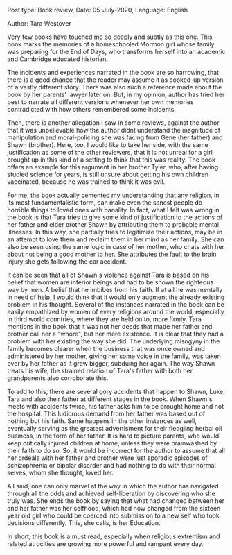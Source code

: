 Post type: Book review, Date: 05-July-2020, Language: English

Author: Tara Westover

Very few books have touched me so deeply and subtly as this one. This book marks the memories of a homeschooled Mormon girl whose family was preparing for the End of Days, who transforms herself into an academic and Cambridge educated historian.

The incidents and experiences narrated in the book are so harrowing, that there is a good chance that the reader may assume it as cooked-up version of a vastly different story. There was also such a reference made about the book by her parents' lawyer later on. But, in my opinion, author has tried her best to narrate all different versions whenever her own memories contradicted with how others remembered some incidents.

Then, there is another allegation I saw in some reviews, against the author that it was unbelievable how the author didnt understand the magnitude of manipulation and moral-policing she was facing from Gene (her father) and Shawn (brother). Here, too, I would like to take her side, with the same justification as some of the other reviewers, that it is not unreal for a girl brought up in this kind of a setting to think that this was reality. The book offers an example for this argument in her brother Tyler, who, after having studied science for years, is still unsure about getting his own children vaccinated, because he was trained to think it was evil.

For me, the book actually cemented my understanding that any religion, in its most fundamentalistic form, can make even the sanest people do horrible things to loved ones with banality. In fact, what I felt was wrong in the book is that Tara tries to give some kind of justification to the actions of her father and elder brother Shawn by attributing them to probable mental illnesses. In this way, she partially tries to legitimize their actions, may be in an attempt to love them and reclaim them in her mind as her family. She can also be seen using the same logic in case of her mother, who chats with her about not being a good mother to her. She attributes the fault to the brain injury she gets following the car accident.

It can be seen that all of Shawn's violence against Tara is based on his belief that women are inferior beings and had to be shown the righteous way by men. A belief that he imbibes from his faith. If at all he was mentally in need of help, I would think that it would only augment the already existing problem in his thought. Several of the instances narrated in the book can be easily empathized by women of every religions around the world, especially in third world countries, where they are held on to, more firmly. Tara mentions in the book that it was not her deeds that made her father and brother call her a "whore", but her mere existence. It is clear that they had a problem with her existing the way she did. The underlying misogyny in the family becomes clearer when the business that was once owned and administered by her mother, giving her some voice in the family, was taken over by her father as it grew bigger, subduing her again. The way Shawn treats his wife, the strained relation of Tara's father with both her grandparents also corroborate this.

To add to this, there are several gory accidents that happen to Shawn, Luke, Tara and also their father at different stages in the book. When Shawn's meets with accidents twice, his father asks him to be brought home and not the hospital. This ludicrous demand from her father was based out of nothing but his faith. Same happens in the other instances as well, eventually serving as the greatest advertisment for their fledgling herbal oil business, in the form of her father. It is hard to picture parents, who would keep critically injured children at home, unless they were brainwashed by their faith to do so. So, it would be incorrect for the author to assume that all her ordeals with her father and brother were just sporadic episodes of schizophrenia or bipolar disorder and had nothing to do with their normal selves, whom she thought, loved her.

All said, one can only marvel at the way in which the author has navigated through all the odds and achieved self-liberation by discovering who she truly was. She ends the book by saying that what had changed between her and her father was her selfhood, which had now changed from the sixteen year old girl who could be coerced into submission to a new self who took decisions differently. This, she calls, is her Education.

In short, this book is a must read, especially when religious extremism and related atrocities are growing more powerful and rampant every day.
